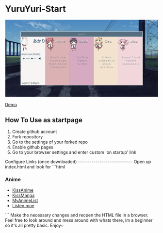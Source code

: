 # YuruYuri-Start
<img src='images/preview.png'>

[Demo](https://qnnie.github.io/YuruYuri-Start/)

How To Use as startpage
------------------------------
<ol>
          <li>Create github account</li>
          <li>Fork repository</li>
          <li>Go to the settings of your forked repo</li>
          <li>Enable github pages</li>
          <li>Go to your browser settings and enter custom 'on startup' link</li>
</ol>    
Configure Links (once downloaded)
----------------------------
Open up index.html and look for 
```html
          <h3>Anime</h3>
                <ul>
                    <li><a href='https://kissanime.ru'>KissAnime</a></li>
                    <li><a href='http://kissmanga.com'>KissManga</a></li>
                    <li><a href='https://myanimelist.net'>MyAnimeList</a></li>
                    <li><a href='https://listen.moe'>Listen.moe</a></li>
                </ul>
```
Make the necessary changes and reopen the HTML file in a browser.
<br>
Feel free to look around and mess around with whats there, im a beginner so it's all pretty basic. Enjoy~

